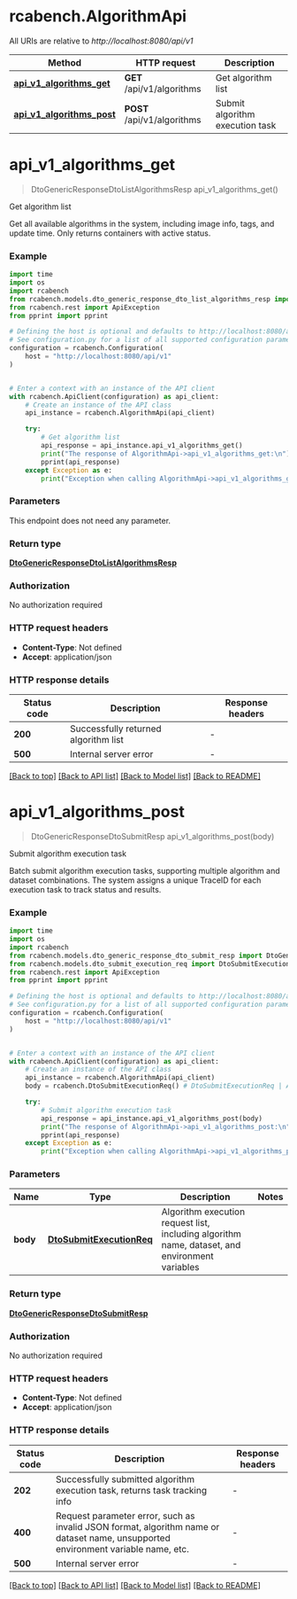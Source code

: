 # rcabench.AlgorithmApi

All URIs are relative to *http://localhost:8080/api/v1*

Method | HTTP request | Description
------------- | ------------- | -------------
[**api_v1_algorithms_get**](AlgorithmApi.md#api_v1_algorithms_get) | **GET** /api/v1/algorithms | Get algorithm list
[**api_v1_algorithms_post**](AlgorithmApi.md#api_v1_algorithms_post) | **POST** /api/v1/algorithms | Submit algorithm execution task


# **api_v1_algorithms_get**
> DtoGenericResponseDtoListAlgorithmsResp api_v1_algorithms_get()

Get algorithm list

Get all available algorithms in the system, including image info, tags, and update time. Only returns containers with active status.

### Example


```python
import time
import os
import rcabench
from rcabench.models.dto_generic_response_dto_list_algorithms_resp import DtoGenericResponseDtoListAlgorithmsResp
from rcabench.rest import ApiException
from pprint import pprint

# Defining the host is optional and defaults to http://localhost:8080/api/v1
# See configuration.py for a list of all supported configuration parameters.
configuration = rcabench.Configuration(
    host = "http://localhost:8080/api/v1"
)


# Enter a context with an instance of the API client
with rcabench.ApiClient(configuration) as api_client:
    # Create an instance of the API class
    api_instance = rcabench.AlgorithmApi(api_client)

    try:
        # Get algorithm list
        api_response = api_instance.api_v1_algorithms_get()
        print("The response of AlgorithmApi->api_v1_algorithms_get:\n")
        pprint(api_response)
    except Exception as e:
        print("Exception when calling AlgorithmApi->api_v1_algorithms_get: %s\n" % e)
```



### Parameters

This endpoint does not need any parameter.

### Return type

[**DtoGenericResponseDtoListAlgorithmsResp**](DtoGenericResponseDtoListAlgorithmsResp.md)

### Authorization

No authorization required

### HTTP request headers

 - **Content-Type**: Not defined
 - **Accept**: application/json

### HTTP response details

| Status code | Description | Response headers |
|-------------|-------------|------------------|
**200** | Successfully returned algorithm list |  -  |
**500** | Internal server error |  -  |

[[Back to top]](#) [[Back to API list]](../README.md#documentation-for-api-endpoints) [[Back to Model list]](../README.md#documentation-for-models) [[Back to README]](../README.md)

# **api_v1_algorithms_post**
> DtoGenericResponseDtoSubmitResp api_v1_algorithms_post(body)

Submit algorithm execution task

Batch submit algorithm execution tasks, supporting multiple algorithm and dataset combinations. The system assigns a unique TraceID for each execution task to track status and results.

### Example


```python
import time
import os
import rcabench
from rcabench.models.dto_generic_response_dto_submit_resp import DtoGenericResponseDtoSubmitResp
from rcabench.models.dto_submit_execution_req import DtoSubmitExecutionReq
from rcabench.rest import ApiException
from pprint import pprint

# Defining the host is optional and defaults to http://localhost:8080/api/v1
# See configuration.py for a list of all supported configuration parameters.
configuration = rcabench.Configuration(
    host = "http://localhost:8080/api/v1"
)


# Enter a context with an instance of the API client
with rcabench.ApiClient(configuration) as api_client:
    # Create an instance of the API class
    api_instance = rcabench.AlgorithmApi(api_client)
    body = rcabench.DtoSubmitExecutionReq() # DtoSubmitExecutionReq | Algorithm execution request list, including algorithm name, dataset, and environment variables

    try:
        # Submit algorithm execution task
        api_response = api_instance.api_v1_algorithms_post(body)
        print("The response of AlgorithmApi->api_v1_algorithms_post:\n")
        pprint(api_response)
    except Exception as e:
        print("Exception when calling AlgorithmApi->api_v1_algorithms_post: %s\n" % e)
```



### Parameters


Name | Type | Description  | Notes
------------- | ------------- | ------------- | -------------
 **body** | [**DtoSubmitExecutionReq**](DtoSubmitExecutionReq.md)| Algorithm execution request list, including algorithm name, dataset, and environment variables | 

### Return type

[**DtoGenericResponseDtoSubmitResp**](DtoGenericResponseDtoSubmitResp.md)

### Authorization

No authorization required

### HTTP request headers

 - **Content-Type**: Not defined
 - **Accept**: application/json

### HTTP response details

| Status code | Description | Response headers |
|-------------|-------------|------------------|
**202** | Successfully submitted algorithm execution task, returns task tracking info |  -  |
**400** | Request parameter error, such as invalid JSON format, algorithm name or dataset name, unsupported environment variable name, etc. |  -  |
**500** | Internal server error |  -  |

[[Back to top]](#) [[Back to API list]](../README.md#documentation-for-api-endpoints) [[Back to Model list]](../README.md#documentation-for-models) [[Back to README]](../README.md)

